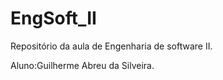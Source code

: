 EngSoft_II
==========

Repositório da aula de Engenharia de software II.


Aluno:Guilherme Abreu da Silveira.
